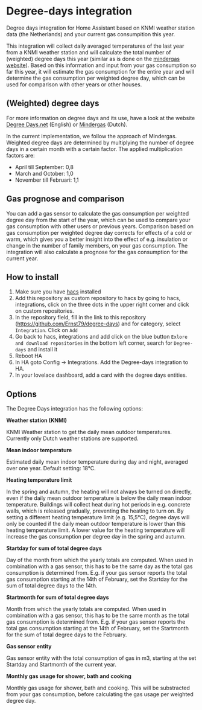 # Degree-days integration

Degree days integration for Home Assistant based on KNMI weather station data (the Netherlands) and your current gas consumpition this year. 

This integration will collect daily averaged temperatures of the last year from a KNMI weather station and will calculate the total number of (weighted) degree days this year (similar as is done on the [mindergas website](www.mindergas.nl)). Based on this information and input from your gas consumption so far this year, it will estimate the gas consumption for the entire year and will determine the gas consumption per weighted degree day, which can be used for comparison with other years or other houses.

## (Weighted) degree days
For more information on degree days and its use, have a look at the website [Degree Days.net](https://www.degreedays.net/) (English) or [Mindergas](https://mindergas.nl/degree_days/explanation) (Dutch). 

In the current implementation, we follow the approach of Mindergas. Weighted degree days are determined by multiplying the number of degree days in a certain month with a certain factor. The applied multiplication factors are:

- April till September: 0,8
- March and October: 1,0
- November till Februari: 1,1

## Gas prognose and comparison

You can add a gas sensor to calculate the gas consumption per weighted degree day from the start of the year, which can be used to compare your gas consumption with other users or previous years. Comparison based on gas consumption per weighted degree day corrects for effects of a cold or warm, which gives you a better insight into the effect of e.g. insulation or change in the number of family members, on your gas consumption. The integration will also calculate a prognose for the gas consumption for the current year.

## How to install

1. Make sure you have [hacs](https://hacs.xyz/) installed
2. Add this repository as custom repository to hacs by going to hacs, integrations, click on the three dots in the upper right corner and click on custom repositories.
3. In the repository field, fill in the link to this repository (https://github.com/Ernst79/degree-days) and for category, select `Integration`. Click on `Add`
4. Go back to hacs, integrations and add click on the blue button `Exlore and download repositories` in the bottom left corner, search for `Degree-days` and install it 
5. Reboot HA
6. In HA goto Config -> Integrations. Add the Degree-days integration to HA.
7. In your lovelace dashboard, add a card with the degree days entities.

## Options

The Degree Days integration has the following options:

**Weather station (KNMI)**

KNMI Weather station to get the daily mean outdoor temperatures. Currently only Dutch weather stations are supported. 

**Mean indoor temperature**

Estimated daily mean indoor temperature during day and night, averaged over one year. Default setting: 18°C.

**Heating temperature limit**

In the spring and autumn, the heating will not always be turned on directly, even if the daily mean outdoor temperature is below the daily mean indoor temperature. Buildings will collect heat during hot periods in e.g. concrete walls, which is released gradually, preventing the heating to turn on. By setting a different heating temperature limit (e.g. 15,5°C), degree days will only be counted if the daily mean outdoor temperature is lower than this heating temperature limit. A lower value for the heating temperature will increase the gas consumption per degree day in the spring and autumn. 

**Startday for sum of total degree days**

Day of the month from which the yearly totals are computed. When used in combination with a gas sensor, this has to be the same day as the total gas consumption is determined from. E.g. if your gas sensor reports the total gas consumption starting at the 14th of February, set the Startday for the sum of total degree days to the 14th. 

**Startmonth for sum of total degree days**

Month from which the yearly totals are computed. When used in combination with a gas sensor, this has to be the same month as the total gas consumption is determined from. E.g. if your gas sensor reports the total gas consumption starting at the 14th of February, set the Startmonth for the sum of total degree days to the February. 

**Gas sensor entity**

Gas sensor entity with the total consumption of gas in m3, starting at the set Startday and Startmonth of the current year.

**Monthly gas usage for shower, bath and cooking**

Monthly gas usage for shower, bath and cooking. This will be substracted from your gas consumption, before calculating the gas usage per weighted degree day.
